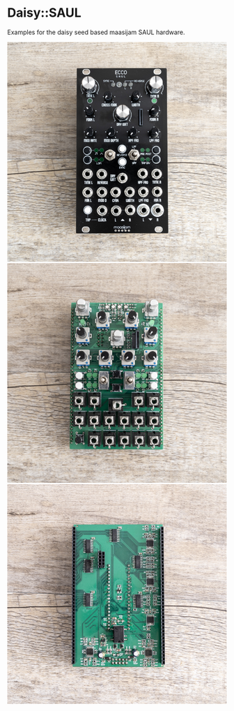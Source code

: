 # Daisy::SAUL

Examples for the daisy seed based maasijam SAUL hardware.

![maasijam saul](Images/ecco_saul.jpg)
![maasijam saul](Images/ecco_saul_front.jpg)
![maasijam saul](Images/ecco_saul_back.jpg)
